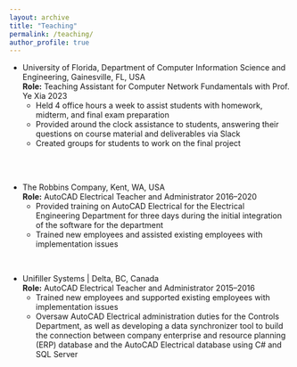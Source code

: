 ```yaml
---
layout: archive
title: "Teaching"
permalink: /teaching/
author_profile: true
---
```


* University of Florida, Department of Computer Information Science and Engineering, Gainesville, FL, USA <br/>
__Role:__ Teaching Assistant for Computer Network Fundamentals with Prof. Ye Xia 2023	<br/>
  - Held 4 office hours a week to assist students with homework, midterm, and final exam preparation <br/>
  - Provided around the clock assistance to students, answering their questions on course material and deliverables via Slack <br/>
  - Created groups for students to work on the final project <br/>
 <br/>
<br/>

* The Robbins Company, Kent, WA, USA <br/> 
__Role:__ AutoCAD Electrical Teacher and Administrator	2016–2020<br/> 
  - Provided training on AutoCAD Electrical for the Electrical Engineering Department for three days during the initial integration of the software for the department <br/> 
  - Trained new employees and assisted existing employees with implementation issues <br/> 
<br/>

* Unifiller Systems | Delta, BC, Canada <br/>
__Role:__ AutoCAD Electrical Teacher and Administrator	2015–2016 <br/> 
  - Trained new employees and supported existing employees with implementation issues<br/> 
  - Oversaw AutoCAD Electrical administration duties for the Controls Department, as well as developing a data synchronizer tool to build the connection between company enterprise and resource planning (ERP) database and the AutoCAD Electrical database using C# and SQL Server <br/>
  <br/>
